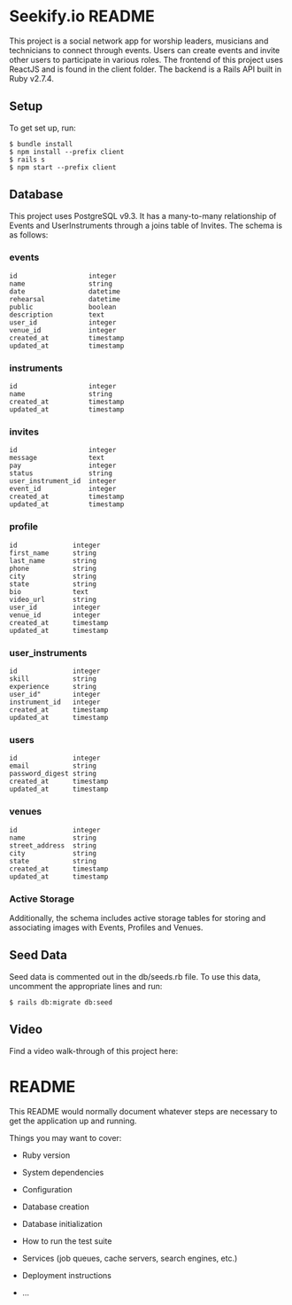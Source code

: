 # Seekify.io README

This project is a social network app for worship leaders, musicians and technicians to connect through events. Users can create events and invite other users to participate in various roles. The frontend of this project uses ReactJS and is found in the client folder. The backend is a Rails API built in Ruby v2.7.4. 

## Setup
To get set up, run:
```
$ bundle install
$ npm install --prefix client
$ rails s
$ npm start --prefix client
```

## Database
This project uses PostgreSQL v9.3. It has a many-to-many relationship of Events and UserInstruments through a joins table of Invites. The schema is as follows:

### events
```
id                  integer
name                string
date                datetime
rehearsal           datetime
public              boolean
description         text
user_id             integer
venue_id            integer
created_at          timestamp
updated_at          timestamp
```

### instruments
```
id                  integer
name                string
created_at          timestamp
updated_at          timestamp
```

### invites
```
id                  integer
message             text
pay                 integer
status              string
user_instrument_id  integer
event_id            integer
created_at          timestamp
updated_at          timestamp
```

### profile
```
id              integer
first_name      string
last_name       string
phone           string
city            string
state           string
bio             text
video_url       string
user_id         integer
venue_id        integer
created_at      timestamp
updated_at      timestamp
```

### user_instruments
```
id              integer
skill           string
experience      string
user_id"        integer
instrument_id   integer
created_at      timestamp
updated_at      timestamp
```

### users
```
id              integer
email           string
password_digest string
created_at      timestamp
updated_at      timestamp
```

### venues
```
id              integer
name            string
street_address  string
city            string
state           string
created_at      timestamp
updated_at      timestamp
```

### Active Storage
Additionally, the schema includes active storage tables for storing and associating images with Events, Profiles and Venues.

## Seed Data
Seed data is commented out in the db/seeds.rb file. To use this data, uncomment the appropriate lines and run:
```
$ rails db:migrate db:seed
```

## Video
Find a video walk-through of this project here:

# README

This README would normally document whatever steps are necessary to get the
application up and running.

Things you may want to cover:

* Ruby version

* System dependencies

* Configuration

* Database creation

* Database initialization

* How to run the test suite

* Services (job queues, cache servers, search engines, etc.)

* Deployment instructions

* ...
